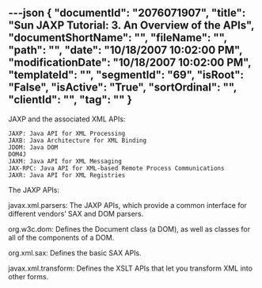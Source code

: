 ---json
{
  "documentId": "2076071907",
  "title": "Sun JAXP Tutorial: 3. An Overview of the APIs",
  "documentShortName": "",
  "fileName": "",
  "path": "",
  "date": "10/18/2007 10:02:00 PM",
  "modificationDate": "10/18/2007 10:02:00 PM",
  "templateId": "",
  "segmentId": "69",
  "isRoot": "False",
  "isActive": "True",
  "sortOrdinal": "",
  "clientId": "",
  "tag": ""
}
---

JAXP and the associated XML APIs:

    JAXP: Java API for XML Processing
    JAXB: Java Architecture for XML Binding
    JDOM: Java DOM
    DOM4J
    JAXM: Java API for XML Messaging
    JAX-RPC: Java API for XML-based Remote Process Communications
    JAXR: Java API for XML Registries

The JAXP APIs:

javax.xml.parsers: The JAXP APIs, which provide a common interface for different vendors’ SAX and DOM parsers.

org.w3c.dom: Defines the Document class (a DOM), as well as classes for all of the components of a DOM.

org.xml.sax: Defines the basic SAX APIs. 

javax.xml.transform: Defines the XSLT APIs that let you transform XML into other forms.
